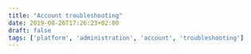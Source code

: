 ```yaml
---
title: "Account troubleshooting"
date: 2019-08-26T17:26:23+02:00
draft: false
tags: ['platform', 'administration', 'account', 'troubleshooting']
---
```


